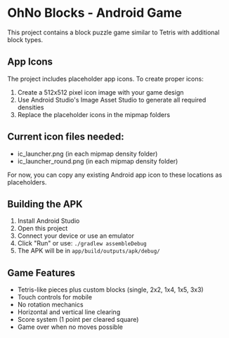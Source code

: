 # OhNo Blocks - Android Game

This project contains a block puzzle game similar to Tetris with additional block types.

## App Icons
The project includes placeholder app icons. To create proper icons:
1. Create a 512x512 pixel icon image with your game design
2. Use Android Studio's Image Asset Studio to generate all required densities
3. Replace the placeholder icons in the mipmap folders

## Current icon files needed:
- ic_launcher.png (in each mipmap density folder)
- ic_launcher_round.png (in each mipmap density folder)

For now, you can copy any existing Android app icon to these locations as placeholders.

## Building the APK

1. Install Android Studio
2. Open this project
3. Connect your device or use an emulator
4. Click "Run" or use: `./gradlew assembleDebug`
5. The APK will be in `app/build/outputs/apk/debug/`

## Game Features
- Tetris-like pieces plus custom blocks (single, 2x2, 1x4, 1x5, 3x3)
- Touch controls for mobile
- No rotation mechanics
- Horizontal and vertical line clearing
- Score system (1 point per cleared square)
- Game over when no moves possible
